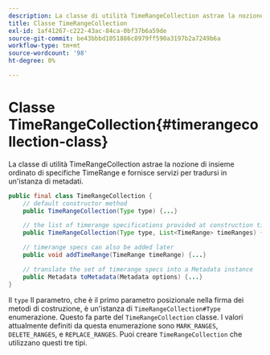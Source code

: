 ```yaml
---
description: La classe di utilità TimeRangeCollection astrae la nozione di insieme ordinato di specifiche TimeRange e fornisce servizi per tradursi in un'istanza di metadati.
title: Classe TimeRangeCollection
exl-id: 1af41267-c222-43ac-84ca-0bf37b6a59de
source-git-commit: be43bbbd1051886c8979ff590a3197b2a7249b6a
workflow-type: tm+mt
source-wordcount: '98'
ht-degree: 0%

---
```


# Classe TimeRangeCollection{#timerangecollection-class}

La classe di utilità TimeRangeCollection astrae la nozione di insieme ordinato di specifiche TimeRange e fornisce servizi per tradursi in un&#39;istanza di metadati.

<!--<a id="section_D87AA7BC628D458DAB12D5247AD34B41"></a>-->

```java
public final class TimeRangeCollection {
    // default constructor method
    public TimeRangeCollection(Type type) {...}

    // the list of timerange specifications provided at construction time 
    public TimeRangeCollection(Type type, List<TimeRange> timeRanges) {...}

    // timerange specs can also be added later
    public void addTimeRange(TimeRange timeRange) {...}

    // translate the set of timerange specs into a Metadata instance 
    public Metadata toMetadata(Metadata options) {...}
}
```

Il `type` Il parametro, che è il primo parametro posizionale nella firma dei metodi di costruzione, è un&#39;istanza di `TimeRangeCollection#Type` enumerazione. Questo fa parte del `TimeRangeCollection` classe. I valori attualmente definiti da questa enumerazione sono `MARK_RANGES`, `DELETE_RANGES`, e `REPLACE_RANGES`. Puoi creare `TimeRangeCollection` che utilizzano questi tre tipi.
